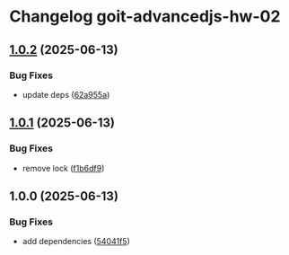 # Changelog goit-advancedjs-hw-02

## [1.0.2](https://gitlab.com/goit-uni/js-adv/goit-advancedjs-hw-02/compare/1.0.1...1.0.2) (2025-06-13)

### Bug Fixes

* update deps ([62a955a](https://gitlab.com/goit-uni/js-adv/goit-advancedjs-hw-02/commit/62a955a7b2998befce956cac3692e1d7e6f5a2f8))

## [1.0.1](https://gitlab.com/goit-uni/js-adv/goit-advancedjs-hw-02/compare/1.0.0...1.0.1) (2025-06-13)

### Bug Fixes

* remove lock ([f1b6df9](https://gitlab.com/goit-uni/js-adv/goit-advancedjs-hw-02/commit/f1b6df9b3c002d156ba0240475d2bf2b6a413b36))

## 1.0.0 (2025-06-13)

### Bug Fixes

* add dependencies ([54041f5](https://gitlab.com/goit-uni/js-adv/goit-advancedjs-hw-02/commit/54041f5c8c686f30f9298bf31eb215b372f8c72b))

